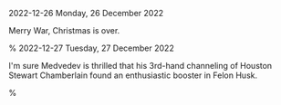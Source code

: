 2022-12-26 Monday, 26 December 2022

Merry War, Christmas is over.

%
2022-12-27 Tuesday, 27 December 2022

I'm sure Medvedev is thrilled that his 3rd-hand channeling of Houston Stewart Chamberlain found an enthusiastic booster in Felon Husk. 

%
